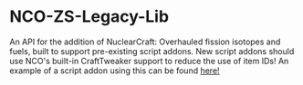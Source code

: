# NCO-ZS-Legacy-Lib
An API for the addition of NuclearCraft: Overhauled fission isotopes and fuels, built to support pre-existing script addons.
New script addons should use NCO's built-in CraftTweaker support to reduce the use of item IDs!
An example of a script addon using this can be found [here!](https://github.com/turbodiesel4598/NuclearCraft/blob/1.12.2o/run/resources/nuclearcraft/addons/AddonTest-2.0/scripts/NCOLegacyLibSetup.zs)
